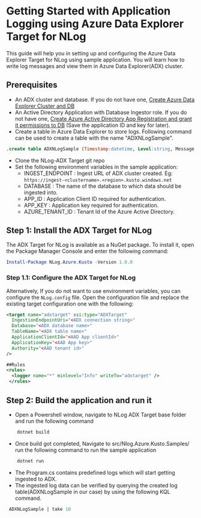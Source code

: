 ﻿# Getting Started with Application Logging using Azure Data Explorer Target for NLog

This guide will help you in setting up and configuring the Azure Data Explorer Target for NLog using sample application. You will learn how to write log messages and view them in Azure Data Explorer(ADX) cluster.

## Prerequisites

- An ADX cluster and database. If you do not have one, [Create Azure Data Explorer Cluster and DB](https://docs.microsoft.com/en-us/azure/data-explorer/create-cluster-database-portal)
- An Active Directory Application with Database Ingestor role. If you do not have one, [Create Azure Active Directory App Registration and grant it permissions to DB](https://docs.microsoft.com/en-us/azure/kusto/management/access-control/how-to-provision-aad-app) (Save the application ID and key for later).
- Create a table in Azure Data Explorer to store logs. Following command can be used to create a table with the name "ADXNLogSample".

```sql
.create table ADXNLogSample (Timestamp:datetime, Level:string, Message:string, FormattedMessage:dynamic, Exception:string, Properties:dynamic)
```

- Clone the NLog-ADX Target git repo
- Set the following environment variables in the sample application:
  - INGEST_ENDPOINT : Ingest URL of ADX cluster created. Eg: `https://ingest-<clustername>.<region>.kusto.windows.net`
  - DATABASE : The name of the database to which data should be ingested into.
  - APP_ID : Application Client ID required for authentication.
  - APP_KEY : Application key required for authentication.
  - AZURE_TENANT_ID : Tenant Id of the Azure Active Directory.

## Step 1: Install the ADX Target for NLog

The ADX Target for NLog is available as a NuGet package. To install it, open the Package Manager Console and enter the following command:

```powershell
Install-Package NLog.Azure.Kusto -Version 1.0.0
```

### Step 1.1: Configure the ADX Target for NLog

Alternatively, If you do not want to use environment variables, you can configure the `NLog.config` file.
Open the configuration file and replace the existing target configuration one with the following:

```xml
<target name="adxtarget" xsi:type="ADXTarget"
  IngestionEndpointUri="<ADX connection string>"
  Database="<ADX database name>"
  TableName="<ADX table name>"
  ApplicationClientId="<AAD App clientId>"
  ApplicationKey="<AAD App key>"
  Authority="<AAD tenant id>"
/>

##Rules
<rules>
  <logger name="*" minlevel="Info" writeTo="adxtarget" />
 </rules>

```

## Step 2: Build the application and run it

- Open a Powershell window, navigate to NLog ADX Target base folder and run the following command

```powershell
    dotnet build
```

- Once build got completed, Navigate to src/Nlog.Azure.Kusto.Samples/ run the following command to run the sample application

```powershell
    dotnet run
```

- The Program.cs contains predefined logs which will start getting ingested to ADX.
- The ingested log data can be verified by querying the created log table(ADXNLogSample in our case) by using the following KQL command.

```sql
 ADXNLogSample | take 10
```
